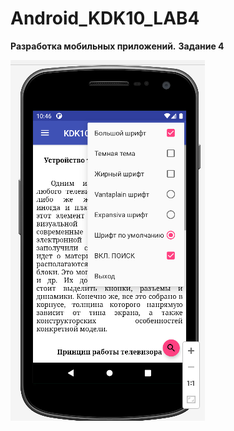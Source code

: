 # Android_KDK10_LAB4
**Разработка мобильных приложений.**
**Задание 4**

![Screenshot](screenshot.png)
